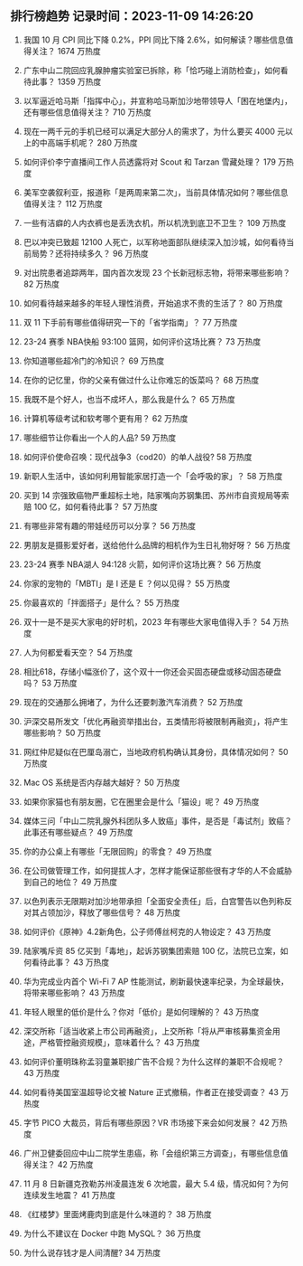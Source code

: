 
## 排行榜趋势 记录时间：2023-11-09 14:26:20
  
  1. 我国 10 月 CPI 同比下降 0.2%，PPI 同比下降 2.6%，如何解读？哪些信息值得关注？ 1674 万热度
    
  2. 广东中山二院回应乳腺肿瘤实验室已拆除，称「恰巧碰上消防检查」，如何看待此事？ 1359 万热度
    
  3. 以军逼近哈马斯「指挥中心」，并宣称哈马斯加沙地带领导人「困在地堡内」，还有哪些信息值得关注？ 710 万热度
    
  4. 现在一两千元的手机已经可以满足大部分人的需求了，为什么要买 4000 元以上的中高端手机呢？ 280 万热度
    
  5. 如何评价李宁直播间工作人员透露将对 Scout 和 Tarzan 雪藏处理？ 179 万热度
    
  6. 美军空袭叙利亚，报道称「是两周来第二次」，当前具体情况如何？哪些信息值得关注？ 112 万热度
    
  7. 一些有洁癖的人内衣裤也是丢洗衣机，所以机洗到底卫不卫生？ 109 万热度
    
  8. 巴以冲突已致超 12100 人死亡，以军称地面部队继续深入加沙城，如何看待当前局势？还将持续多久？ 96 万热度
    
  9. 对出院患者追踪两年，国内首次发现 23 个长新冠标志物，将带来哪些影响？ 82 万热度
    
  10. 如何看待越来越多的年轻人理性消费，开始追求不贵的生活了？ 80 万热度
    
  11. 双 11 下手前有哪些值得研究一下的「省学指南」？ 77 万热度
    
  12. 23-24 赛季 NBA快船 93:100 篮网，如何评价这场比赛？ 73 万热度
    
  13. 你知道哪些超冷门的冷知识？ 69 万热度
    
  14. 在你的记忆里，你的父亲有做过什么让你难忘的饭菜吗？ 68 万热度
    
  15. 我既不是个好人，也当不成坏人，那么我是什么？ 65 万热度
    
  16. 计算机等级考试和软考哪个更有用？ 62 万热度
    
  17. 哪些细节让你看出一个人的人品? 59 万热度
    
  18. 如何评价使命召唤：现代战争3（cod20）的单人战役? 58 万热度
    
  19. 新职人生活中，该如何利用智能家居打造一个「会呼吸的家」？ 58 万热度
    
  20. 买到 14 宗强致癌物严重超标土地，陆家嘴向苏钢集团、苏州市自资规局等索赔 100 亿，如何看待此事？ 57 万热度
    
  21. 有哪些非常有趣的带娃经历可以分享？ 56 万热度
    
  22. 男朋友是摄影爱好者，送给他什么品牌的相机作为生日礼物好呀？ 56 万热度
    
  23. 23-24 赛季 NBA湖人 94:128 火箭，如何评价这场比赛？ 56 万热度
    
  24. 你家的宠物的「MBTI」是 I 还是 E ？何以见得？ 55 万热度
    
  25. 你最喜欢的「拌面搭子」是什么？ 55 万热度
    
  26. 双十一是不是买大家电的好时机，2023 年有哪些大家电值得入手？ 54 万热度
    
  27. 人为何都爱看天空？ 54 万热度
    
  28. 相比618，存储小幅涨价了，这个双十一你还会买固态硬盘或移动固态硬盘吗？ 53 万热度
    
  29. 现在的交通那么拥堵了，为什么还要刺激汽车消费？ 52 万热度
    
  30. 沪深交易所发文「优化再融资举措出台，五类情形将被限制再融资」，将产生哪些影响？ 50 万热度
    
  31. 网红仲尼疑似在巴厘岛溺亡，当地政府机构确认其身份，具体情况如何？ 50 万热度
    
  32. Mac OS 系统是否内存越大越好？ 50 万热度
    
  33. 如果你家猫也有朋友圈，它在圈里会是什么「猫设」呢？ 49 万热度
    
  34. 媒体三问「中山二院乳腺外科团队多人致癌」事件，是否是「毒试剂」致癌？此事还有哪些疑点？ 49 万热度
    
  35. 你的办公桌上有哪些「无限回购」的零食？ 49 万热度
    
  36. 在公司做管理工作，如何提拔人才，怎样才能保证那些很有才华的人不会威胁到自己的地位？ 49 万热度
    
  37. 以色列表示无限期对加沙地带承担「全面安全责任」后，白宫警告以色列称反对其占领加沙，释放了哪些信号？ 48 万热度
    
  38. 如何评价《原神》4.2新角色，公子师傅丝柯克的人物设定？ 43 万热度
    
  39. 陆家嘴斥资 85 亿买到「毒地」，起诉苏钢集团索赔 100 亿，法院已立案，如何看待此事？ 43 万热度
    
  40. 华为完成业内首个 Wi-Fi 7 AP 性能测试，刷新最快速率纪录，为全球最快，将带来哪些影响？ 43 万热度
    
  41. 年轻人眼里的低价是什么？你对「低价」是如何理解的？ 43 万热度
    
  42. 深交所称「适当收紧上市公司再融资」，上交所称「将从严审核募集资金用途，严格管控融资规模」，意味着什么？ 43 万热度
    
  43. 如何评价董明珠称孟羽童兼职接广告不合规？为什么这样的兼职不合规呢？ 43 万热度
    
  44. 如何看待美国室温超导论文被 Nature 正式撤稿，作者正在接受调查？ 43 万热度
    
  45. 字节 PICO 大裁员，背后有哪些原因？VR 市场接下来会如何发展？ 42 万热度
    
  46. 广州卫健委回应中山二院学生患癌，称「会组织第三方调查」，有哪些信息值得关注？ 42 万热度
    
  47. 11 月 8 日新疆克孜勒苏州凌晨连发 6 次地震，最大 5.4 级，情况如何？为何连续发生地震？ 41 万热度
    
  48. 《红楼梦》里面烤鹿肉到底是什么味道的？ 38 万热度
    
  49. 为什么不建议在 Docker 中跑 MySQL？ 36 万热度
    
  50. 为什么说存钱才是人间清醒? 34 万热度
    